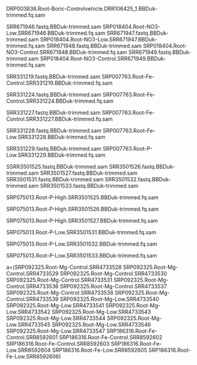 DRP003836.Root-Boric-Controlvehicle.DRR106425_1.BBDuk-trimmed.fq.sam

SRR671946.fastq.BBDuk-trimmed.sam SRP018404.Root-NO3-Low.SRR671946.BBDuk-trimmed.fq.sam
SRR671947.fastq.BBDuk-trimmed.sam SRP018404.Root-NO3-Low.SRR671947.BBDuk-trimmed.fq.sam
SRR671948.fastq.BBDuk-trimmed.sam SRP018404.Root-NO3-Control.SRR671948.BBDuk-trimmed.fq.sam	
SRR671949.fastq.BBDuk-trimmed.sam SRP018404.Root-NO3-Control.SRR671949.BBDuk-trimmed.fq.sam




SRR331219.fastq.BBDuk-trimmed.sam
SRP007763.Root-Fe-Control.SRR331219.BBDuk-trimmed.fq.sam

SRR331224.fastq.BBDuk-trimmed.sam
SRP007763.Root-Fe-Control.SRR331224.BBDuk-trimmed.fq.sam

SRR331227.fastq.BBDuk-trimmed.sam
SRP007763.Root-Fe-Control.SRR331227.BBDuk-trimmed.fq.sam

SRR331228.fastq.BBDuk-trimmed.sam
SRP007763.Root-Fe-Low.SRR331228.BBDuk-trimmed.fq.sam

 SRR331229.fastq.BBDuk-trimmed.sam
SRP007763.Root-P-Low.SRR331229.BBDuk-trimmed.fq.sam




SSRR3501525.fastq.BBDuk-trimmed.sam
SRR3501526.fastq.BBDuk-trimmed.sam
SRR3501527.fastq.BBDuk-trimmed.sam
SRR3501531.fastq.BBDuk-trimmed.sam
SRR3501532.fastq.BBDuk-trimmed.sam
SRR3501533.fastq.BBDuk-trimmed.sam

SRP075013.Root-P-High.SRR3501525.BBDuk-trimmed.fq.sam

SRP075013.Root-P-High.SRR3501526.BBDuk-trimmed.fq.sam

SRP075013.Root-P-High.SRR3501527.BBDuk-trimmed.fq.sam

SRP075013.Root-P-Low.SRR3501531.BBDuk-trimmed.fq.sam

SRP075013.Root-P-Low.SRR3501532.BBDuk-trimmed.fq.sam

SRP075013.Root-P-Low.SRR3501533.BBDuk-trimmed.fq.sam



a=(SRP092325.Root-Mg-Control.SRR4733528
SRP092325.Root-Mg-Control.SRR4733529
SRP092325.Root-Mg-Control.SRR4733530
SRP092325.Root-Mg-Control.SRR4733531
SRP092325.Root-Mg-Control.SRR4733536
SRP092325.Root-Mg-Control.SRR4733537
SRP092325.Root-Mg-Control.SRR4733538
SRP092325.Root-Mg-Control.SRR4733539
SRP092325.Root-Mg-Low.SRR4733540
SRP092325.Root-Mg-Low.SRR4733541
SRP092325.Root-Mg-Low.SRR4733542
SRP092325.Root-Mg-Low.SRR4733543
SRP092325.Root-Mg-Low.SRR4733544
SRP092325.Root-Mg-Low.SRR4733545
SRP092325.Root-Mg-Low.SRR4733546
SRP092325.Root-Mg-Low.SRR4733547
SRP186316.Root-Fe-Control.SRR8592601
SRP186316.Root-Fe-Control.SRR8592602
SRP186316.Root-Fe-Control.SRR8592603
SRP186316.Root-Fe-Low.SRR8592604
SRP186316.Root-Fe-Low.SRR8592605
SRP186316.Root-Fe-Low.SRR8592606)


